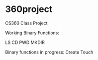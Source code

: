 # 360project
CS360 Class Project

Working Binary Functions:

LS
CD
PWD
MKDIR

Binary functions in progress:
Create
Touch
